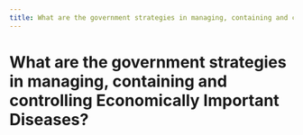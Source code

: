 ```yaml
---
title: What are the government strategies in managing, containing and controlling Economically Important Diseases?
---
```


# What are the government strategies in managing, containing and controlling Economically Important Diseases?
